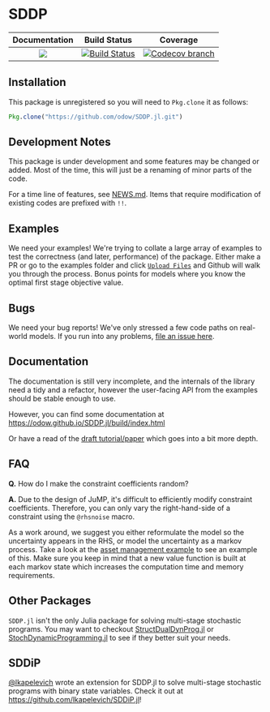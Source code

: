# SDDP

| **Documentation** | **Build Status** | **Coverage** |
|:-----------------:|:--------------------:|:----------------:|
| [![][docs-latest-img]][docs-latest-url] | [![Build Status][build-img]][build-url] | [![Codecov branch][codecov-img]][codecov-url]

## Installation
This package is unregistered so you will need to `Pkg.clone` it as follows:
```julia
Pkg.clone("https://github.com/odow/SDDP.jl.git")
```
## Development Notes

This package is under development and some features may be changed or added.
Most of the time, this will just be a renaming of minor parts of the code.

For a time line of features, see [NEWS.md](https://github.com/odow/SDDP.jl/blob/master/NEWS.md).
Items that require modification of existing codes are prefixed with `!!`.

## Examples

We need your examples! We're trying to collate a large array of examples to test the
correctness (and later, performance) of the package. Either make a PR or go to the
examples folder and click [`Upload Files`](https://github.com/odow/SDDP.jl/upload/master/examples) and Github will walk you through the process.
Bonus points for models where you know the optimal first stage objective value.

## Bugs

We need your bug reports! We've only stressed a few code paths on real-world models.
If you run into any problems, [file an issue here](https://github.com/odow/SDDP.jl/issues/new).

## Documentation

The documentation is still very incomplete, and the internals of the library
need a tidy and a refactor, however the user-facing API from the examples should
be stable enough to use.

However, you can find some documentation at https://odow.github.io/SDDP.jl/build/index.html

Or have a read of the [draft tutorial/paper](https://github.com/odow/SDDP.jl/raw/master/draft_paper.pdf)
which goes into a bit more depth.

## FAQ

**Q.** How do I make the constraint coefficients random?

**A.** Due to the design of JuMP, it's difficult to efficiently modify constraint
coefficients. Therefore, you can only vary the right-hand-side of a constraint
using the `@rhsnoise` macro.

As a work around, we suggest you either reformulate the model so the uncertainty
appears in the RHS, or model the uncertainty as a markov process. Take a look at
the [asset management example](https://github.com/odow/SDDP.jl/blob/master/examples/AssetManagement/asset_management.jl)
to see an example of this. Make sure you keep in mind that a new value function
is built at each markov state which increases the computation time and memory
requirements.

## Other Packages

`SDDP.jl` isn't the only Julia package for solving multi-stage stochastic programs.
You may want to checkout [StructDualDynProg.jl](https://github.com/blegat/StructDualDynProg.jl)
or [StochDynamicProgramming.jl](https://github.com/JuliaOpt/StochDynamicProgramming.jl)
to see if they better suit your needs.

## SDDiP

[@lkapelevich](https://github.com/lkapelevich) wrote an extension for SDDP.jl to
solve multi-stage stochastic programs with binary state variables. Check it out
at https://github.com/lkapelevich/SDDiP.jl!

[build-img]: https://travis-ci.org/odow/SDDP.jl.svg?branch=master
[build-url]: https://travis-ci.org/odow/SDDP.jl

[codecov-img]: https://codecov.io/github/odow/SDDP.jl/coverage.svg?branch=master
[codecov-url]: https://codecov.io/github/odow/SDDP.jl?branch=master

[docs-latest-img]: https://img.shields.io/badge/docs-latest-blue.svg
[docs-latest-url]: https://odow.github.io/SDDP.jl/build/index.html
